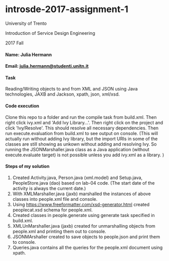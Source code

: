 # introsde-2017-assignment-1
University of Trento

Introduction of Service Design Engineering 

2017 Fall

#### Name: Julia Hermann
#### Email: julia.hermann@studenti.unitn.it

#### Task
Reading/Writing objects to and from XML and JSON using Java technologies, JAXB and Jackson, xpath, json, xml/xsd.

#### Code execution
Clone this repo to a folder and run the compile task from build.xml. Then right click ivy.xml and 'Add Ivy Library...'. Then right click on the project and click 'Ivy/Resolve'. This should resolve all necessary dependencies. Then run execute.evaluation from build.xml to see output on console. (This will actually run without adding Ivy library, but the import URIs in some of the classes are still showing as unkown without adding and resolving Ivy. So running the JSONMarshaller.java class as a Java application (without  execute.evaluate target) is not possible unless you add ivy.xml as a library. )

#### Steps of my solution

1. Created Activity.java, Person.java (xml.model) and Setup.java, PeopleStore.java (dao) based on lab-04 code. (The start date of the activity is always the current date.)
2. With XMLMarshaller.java (jaxb) marshalled the instances of above classes into people.xml file and console.
3. Using https://www.freeformatter.com/xsd-generator.html created peoplecat.xsd schema for people.xml.
4. Created classes in people.generate using generate task specified in build.xml.
5. XMLUnMarshaller.java (jaxb) created for unmarshalling objects from people.xml and printing them out to console.
6. JSONMArshaller created to save objects to people.json and print them to console.
7. Queries.java contains all the queries for the people.xml document using xpath. 
